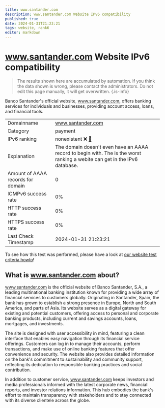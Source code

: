 ```yaml
---
title: www.santander.com
description: www.santander.com Website IPv6 compatibility
published: true
date: 2024-01-31T21:23:21
tags: website, rank6
editor: markdown
---
```


# www.santander.com Website IPv6 compatibility

> The results shown here are accumulated by automation. If you think the data shown is wrong, please contact the administrators. 
> Do not edit this page manually, it will get overwritten.
{.is-info}

Banco Santander's official website, www.santander.com, offers banking services for individuals and businesses, providing account access, loans, and financial tools.


|   |   |
| - | - |
| Domainname | www.santander.com
| Category | payment |
| IPv6 ranking | nonexistent :x: [🔗](/howto/ranking) |
| Explanation | The domain doesn't even have an AAAA record to begin with. The is the worst ranking a webite can get in the IPv6 database. |
| Amount of AAAA records for domain | 0 |
| ICMPv6 success rate | 0%|
| HTTP success rate | 0% |
| HTTPS success rate | 0% |
| Last Check Timestamp | 2024-01-31 21:23:21 |

To see how this test was performed, please have a look at [our website test criteria howto](/howto/testcriteria/website)!


## What is www.santander.com about?
www.santander.com is the official website of Banco Santander, S.A., a leading multinational banking institution known for providing a wide array of financial services to customers globally. Originating in Santander, Spain, the bank has grown to establish a strong presence in Europe, North and South America, and parts of Asia. Its website serves as a digital gateway for existing and potential customers, offering access to personal and corporate banking products, including current and savings accounts, loans, mortgages, and investments.

The site is designed with user accessibility in mind, featuring a clean interface that enables easy navigation through its financial service offerings. Customers can log in to manage their accounts, perform transactions, and make use of online banking features that offer convenience and security. The website also provides detailed information on the bank's commitment to sustainability and community support, reflecting its dedication to responsible banking practices and social contribution.

In addition to customer service, www.santander.com keeps investors and media professionals informed with the latest corporate news, financial reports, and investor relations information. This hub embodies the bank's effort to maintain transparency with stakeholders and to stay connected with its diverse clientele across the globe.


